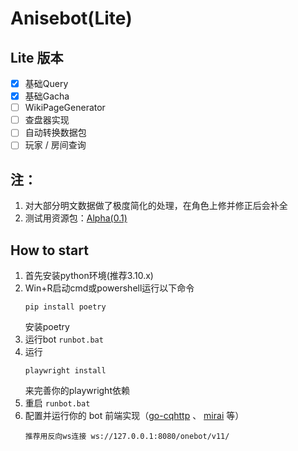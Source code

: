 # Anisebot(Lite)

## Lite 版本
 - [x] 基础Query
 - [x] 基础Gacha
 - [ ] WikiPageGenerator
 - [ ] 查盘器实现
 - [ ] 自动转换数据包
 - [ ] 玩家 / 房间查询

## 注：
   1. 对大部分明文数据做了极度简化的处理，在角色上修并修正后会补全
   2. 测试用资源包：[Alpha(0.1)](https://github.com/Gomacker/Anisebot/releases/tag/v0.1-alpha)


## How to start

1. 首先安装python环境(推荐3.10.x)
2. Win+R启动cmd或powershell运行以下命令
   ```
   pip install poetry
   ```
   安装poetry
4. 运行bot `runbot.bat`
5. 运行
   ```
   playwright install
   ```
   来完善你的playwright依赖
6. 重启 `runbot.bat`
7. 配置并运行你的 bot 前端实现（[go-cqhttp](https://github.com/Mrs4s/go-cqhttp) 、 [mirai](https://mirai.mamoe.net/) 等）
   ```
   推荐用反向ws连接 ws://127.0.0.1:8080/onebot/v11/
   ```
